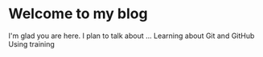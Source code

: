 # Welcome to my blog

I'm glad you are here. I plan to talk about ...
Learning about Git and GitHub
Using training
